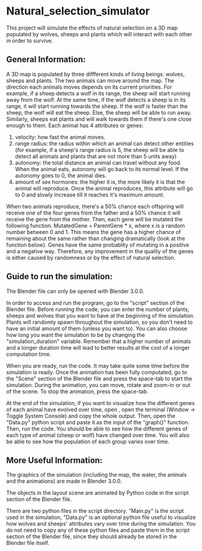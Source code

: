 # Natural_selection_simulator
This project will simulate the effects of natural selection on a 3D map populated by wolves, sheeps and plants which will interact with each other in order to survive. 

## General Information:
A 3D map is populated by three diffferent kinds of living beings: wolves, sheeps and plants. The two animals can move around the map. The direction each animals moves depends on its current priorities. For example, if a sheep detects a wolf in its range, the sheep will start running away from the wolf. At the same time, if the wolf detects a sheep is in its range, it will start running towards the sheep. If the wolf is faster than the sheep, the wolf will eat the sheep. Else, the sheep will be able to run away. Similarly, sheeps eat plants and will walk towards them if there's one close enough to them. Each animal has 4 attributes or genes: 

1. velocity: how fast the animal moves.
2. range radius: the radius within which an animal can detect other entities (for example, if a sheep's range radius is 5, the    sheep will be able to detect all animals and plants that are not more than 5 units away)
3. autonomy: the total distance an animal can travel without any food. When the animal eats, autonomy will go back to its          normal level. If the autonomy goes to 0, the animal dies. 
4. amount of sex hormones: the higher it is, the more likely it is that the animal will reproduce. Once the animal reproduces,    this attribute will go to 0 and slowly increase till it reaches it's maximum amount.

When two animals reproduce, there's a 50% chance each offspring will receive one of the four genes from the father and a 50% chance it will receive the gene from the mother. Then, each gene will be mutated the following function:
MutatedGene = ParentGene * x, where x is a random number between 0 and 1. This means the gene has a higher chance of remaining about the same rather than changing dramatically (look at the function below). Genes have the same probablity of mutating in a positive and a negative way. Therefore, any improvement in the quality of the genes is either caused by randomness or by the effect of natural selection. 


## Guide to run the simulation:
The Blender file can only be opened with Blender 3.0.0.

In order to access and run the program, go to the "script" section of the Blender file. Before running the code, you can enter the number of plants, sheeps and wolves that you want to have at the beginning of the simulation. Plants will randomly spawn throughout the simulation, so you don't need to have an initial amount of them (unless you want to). You can also choose how long you want the simulation to be by changing the "simulation_duration" variable. Remember that a higher number of animals and a longer duration time will lead to better results at the cost of a longer computation time. 

When you are ready, run the code. It may take quite some time before the simulation is ready. Once the animation has been fully computated, go to the "Scene" section of the Blender file and press the space-tab to start the simulation. During the animation, you can move, rotate and zoom-in or out of the scene. To stop the animation, press the space-tab. 

At the end of the simulation, if you want to visualize how the different genes of each animal have evolved over time, open , open the terminal (Window -> Toggle System Console) and copy the whole output. Then, open the "Data.py" python script and paste it as the input of the "graph()" function. Then, run the code. You should be able to see how the different genes of each type of animal (sheep or wolf) have changed over time. You will also be able to see how the population of each group varies over time.

## More Useful Information:
The graphics of the simulation (including the map, the water, the animals and the animations) are made in Blender 3.0.0. 

The objects in the layout scene are animated by Python code in the script section of the Blender file. 

There are two python files in the script directory. "Main.py" is the script used in the simulation, "Data.py" is an optional python file useful to visualize how wolves and sheeps' attributes vary over time during the simulation. You do not need to copy any of these python files and paste them in the script section of the Blender file, since they should already be stored in the Blender file itself.



